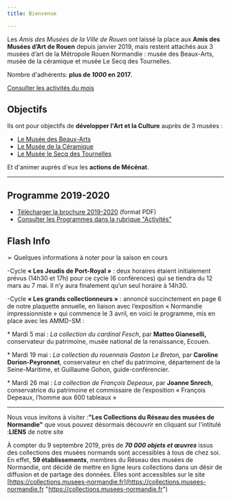 ```yaml
---
title: Bienvenue

---
```

Les _Amis des Musées de la Ville de Rouen_ ont laissé la place aux **Amis des Musées d’Art de Rouen** depuis janvier 2019, mais restent attachés aux 3 musées d’art de la Métropole Rouen Normandie : musée des Beaux-Arts, musée de la céramique et musée Le Secq des Tournelles.

Nombre d'adhérents: **plus de _1000_ en 2017**.

[Consulter les activités du mois](/pages/activites-du-mois.html)

## Objectifs

Ils ont pour objectifs de **développer l'Art et la Culture** auprès de 3 musées :

* [Le Musée des Beaux-Arts](http://mbarouen.fr/fr)
* [Le Musée de la Céramique](http://museedelaceramique.fr/fr)
* [Le Musée le Secq des Tournelles](http://museelesecqdestournelles.fr/fr)

Et d'animer auprès d'eux les **actions de Mécénat**.

***

## Programme 2019-2020

* [Télécharger la brochure 2019-2020](/fichiers/plaquette-2019-2020.pdf) (format PDF)
* [Consulter les Programmes dans la rubrique "Activités"](/pages/activites.html)

## Flash Info

➢  Quelques informations à noter pour la saison en cours

 -Cycle **« Les Jeudis de Port-Royal »** : deux horaires étaient initialement prévus (14h30 et 17h) pour ce cycle (6 conférences) qui se tiendra du 12 mars au 7 mai. Il n’y aura finalement qu’un seul horaire à 14h30.

\-Cycle **« Les grands collectionneurs »** : annoncé succinctement en page 6 de notre plaquette annuelle, en liaison avec l’exposition « Normandie impressionniste » qui commence le 3 avril, en voici le programme, mis en place avec les AMMD-SM :

\* Mardi 5 mai : _La collection du cardinal Fesch_, par **Matteo Gianeselli,** conservateur du patrimoine, musée national de la renaissance, Ecouen.

\* Mardi 19 mai : _La collection du rouennais Gaston Le Breton,_ par **Caroline Dorion-Peyronnet**, conservateur en chef du patrimoine, département de la Seine-Maritime, et Guillaume Gohon, guide-conférencier.

\* Mardi 26 mai : _La collection de François Depeaux_, par **Joanne Snrech**, conservatrice du patrimoine et commissaire de l’exposition « François Depeaux, l’homme aux 600 tableaux »

***

Nous vous invitons à visiter :**"Les Collections du Réseau des musées de Normandie"** que vous pouvez désormais découvrir en cliquant sur l'intitulé :**LIENS** de notre site

À compter du 9 septembre 2019, près de **_70 000 objets et œuvres_** issus des collections des musées
normands sont accessibles à tous de chez soi. En effet, **59 établissements**, membres du Réseau des musées de Normandie, ont décidé de mettre en ligne leurs collections dans un désir de diffusion et de partage des données. Elles sont accessibles sur le site [https://collections.musees-normandie.fr](https://collections.musees-normandie.fr "https://collections.musees-normandie.fr")